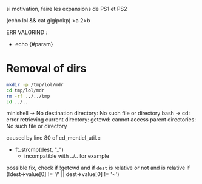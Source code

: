 si motivation, faire les expansions de PS1 et PS2

(echo lol && cat gigipokp) >a 2>b

ERR VALGRIND :
- echo {#param}

# Removal of dirs

```sh
mkdir -p /tmp/lol/mdr
cd tmp/lol/mdr
rm -rf ../../tmp
cd ../..
```

minishell -> No destination directory: No such file or directory
bash -> cd: error retrieving current directory: getcwd: cannot access parent directories: No such file or directory

caused by line 80 of cd_mentiel_util.c
- ft_strcmp(dest, "..")
    - incompatible with ../.. for example

possible fix, check if !getcwd and if `dest` is relative or not
and is relative if (!dest->value[0] != '/' || dest->value[0] != '~')
